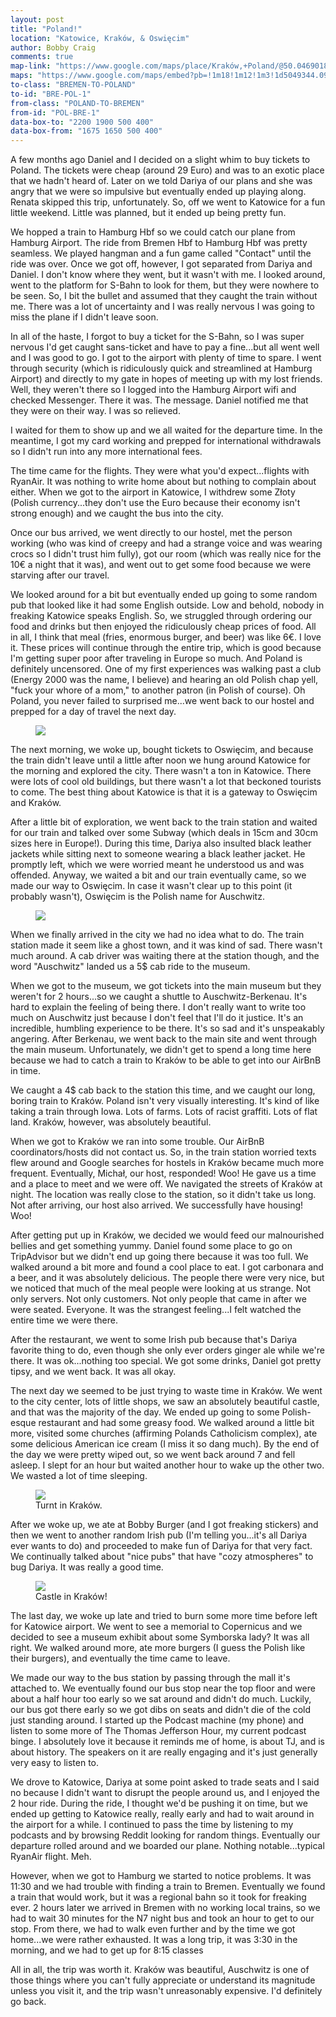 ```yaml
---
layout: post
title: "Poland!"
location: "Katowice, Kraków, & Oswięcim"
author: Bobby Craig
comments: true
map-link: "https://www.google.com/maps/place/Kraków,+Poland/@50.0469018,19.8647894,11z/data=!3m1!4b1!4m5!3m4!1s0x471644c0354e18d1:0xb46bb6b576478abf!8m2!3d50.0646501!4d19.9449799"
maps: "https://www.google.com/maps/embed?pb=!1m18!1m12!1m3!1d5049344.092308013!2d14.649338333793096!3d51.83356284937514!2m3!1f0!2f0!3f0!3m2!1i1024!2i768!4f13.1!3m3!1m2!1s0x47009964a4640bbb%3A0x97573ca49cc55ea!2sPoland!5e0!3m2!1sen!2sus!4v1493421118355"
to-class: "BREMEN-TO-POLAND"
to-id: "BRE-POL-1"
from-class: "POLAND-TO-BREMEN"
from-id: "POL-BRE-1"
data-box-to: "2200 1900 500 400"
data-box-from: "1675 1650 500 400"
---
```


<div class="{{ page.to-class }}" data-from="{% if page.data-box-from %}{{ page.data-box-from }}{% endif %}" data-to="{% if page.data-box-to %}{{ page.data-box-to }}{% endif %}">

<p>A few months ago Daniel and I decided on a slight whim to buy tickets to Poland. The tickets were cheap (around 29 Euro) and was to an exotic place that we hadn't heard of. Later on we told Dariya of our plans and she was angry that we were so impulsive but eventually ended up playing along. Renata skipped this trip, unfortunately. So, off we went to Katowice for a fun little weekend. Little was planned, but it ended up being pretty fun. </p>

<p>We hopped a train to Hamburg Hbf so we could catch our plane from Hamburg Airport. The ride from Bremen Hbf to Hamburg Hbf was pretty seamless. We played hangman and a fun game called "Contact" until the ride was over. Once we got off, however, I got separated from Dariya and Daniel. I don't know where they went, but it wasn't with me. I looked around, went to the platform for S-Bahn to look for them, but they were nowhere to be seen. So, I bit the bullet and assumed that they caught the train without me. There was a lot of uncertainty and I was really nervous I was going to miss the plane if I didn't leave soon. </p>

<p>In all of the haste, I forgot to buy a ticket for the S-Bahn, so I was super nervous I'd get caught sans-ticket and have to pay a fine...but all went well and I was good to go. I got to the airport with plenty of time to spare. I went through security (which is ridiculously quick and streamlined at Hamburg Airport) and directly to my gate in hopes of meeting up with my lost friends. Well, they weren't there so I logged into the Hamburg Airport wifi and checked Messenger. There it was. The message. Daniel notified me that they were on their way. I was so relieved. </p>

<p>I waited for them to show up and we all waited for the departure time. In the meantime, I got my card working and prepped for international withdrawals so I didn't run into any more international fees. </p>

<p>The time came for the flights. They were what you'd expect...flights with RyanAir. It was nothing to write home about but nothing to complain about either. When we got to the airport in Katowice, I withdrew some Złoty (Polish currency...they don't use the Euro because their economy isn't strong enough) and we caught the bus into the city. </p>

<p>Once our bus arrived, we went directly to our hostel, met the person working (who was kind of creepy and had a strange voice and was wearing crocs so I didn't trust him fully), got our room (which was really nice for the 10€ a night that it was), and went out to get some food because we were starving after our travel. </p>

<p>We looked around for a bit but eventually ended up going to some random pub that looked like it had some English outside. Low and behold, nobody in freaking Katowice speaks English. So, we struggled through ordering our food and drinks but then enjoyed the ridiculously cheap prices of food. All in all, I think that meal (fries, enormous burger, and beer) was like 6€. I love it. These prices will continue through the entire trip, which is good because I'm getting super poor after traveling in Europe so much. And Poland is definitely uncensored. One of my first experiences was walking past a club (Energy 2000 was the name, I believe) and hearing an old Polish chap yell, "fuck your whore of a mom," to another patron (in Polish of course). Oh Poland, you never failed to surprised me...we went back to our hostel and prepped for a day of travel the next day. </p>

<figure>
  <img src="/img/post-imgs/katowice-min.jpg">
</figure>

<p>The next morning, we woke up, bought tickets to Oswięcim, and because the train didn't leave until a little after noon we hung around Katowice for the morning and explored the city. There wasn't a ton in Katowice. There were lots of cool old buildings, but there wasn't a lot that beckoned tourists to come. The best thing about Katowice is that it is a gateway to Oswięcim and Kraków. </p>

</div>

<p>After a little bit of exploration, we went back to the train station and waited for our train and talked over some Subway (which deals in 15cm and 30cm sizes here in Europe!). During this time, Dariya also insulted black leather jackets while sitting next to someone wearing a black leather jacket. He promptly left, which we were worried meant he understood us and was offended. Anyway, we waited a bit and our train eventually came, so we made our way to Oswięcim. In case it wasn't clear up to this point (it probably wasn't), Oswięcim is the Polish name for Auschwitz. </p>

<figure>
  <img src="/img/post-imgs/auschwitz-min.jpg">
</figure>

<p>When we finally arrived in the city we had no idea what to do. The train station made it seem like a ghost town, and it was kind of sad. There wasn't much around. A cab driver was waiting there at the station though, and the word "Auschwitz" landed us a 5$ cab ride to the museum. </p>

<p>When we got to the museum, we got tickets into the main museum but they weren't for 2 hours...so we caught a shuttle to Auschwitz-Berkenau. It's hard to explain the feeling of being there. I don't really want to write too much on Auschwitz just because I don't feel that I'll do it justice. It's an incredible, humbling experience to be there. It's so sad and it's unspeakably angering. After Berkenau, we went back to the main site and went through the main museum. Unfortunately, we didn't get to spend a long time here because we had to catch a train to Kraków to be able to get into our AirBnB in time. </p>

<p>We caught a 4$ cab back to the station this time, and we caught our long, boring train to Kraków. Poland isn't very visually interesting. It's kind of like taking a train through Iowa. Lots of farms. Lots of racist graffiti. Lots of flat land. Kraków, however, was absolutely beautiful. </p>

<div class="{{ page.from-class }}" data-from="{% if page.data-box-to %}{{ page.data-box-to }}{% endif %}" data-to="{% if page.data-box-from %}{{ page.data-box-from }}{% endif %}">

<p>When we got to Kraków we ran into some trouble. Our AirBnB coordinators/hosts did not contact us. So, in the train station worried texts flew around and Google searches for hostels in Kraków became much more frequent. Eventually, Michał, our host, responded! Woo! He gave us a time and a place to meet and we were off. We navigated the streets of Kraków at night. The location was really close to the station, so it didn't take us long. Not after arriving, our host also arrived. We successfully have housing! Woo!</p>

<p>After getting put up in Kraków, we decided we would feed our malnourished bellies and get something yummy. Daniel found some place to go on TripAdvisor but we didn't end up going there because it was too full. We walked around a bit more and found a cool place to eat. I got carbonara and a beer, and it was absolutely delicious. The people there were very nice, but we noticed that much of the meal people were looking at us strange. Not only servers. Not only customers. Not only people that came in after we were seated. Everyone. It was the strangest feeling...I felt watched the entire time we were there. </p>

<p>After the restaurant, we went to some Irish pub because that's Dariya favorite thing to do, even though she only ever orders ginger ale while we're there. It was ok...nothing too special. We got some drinks, Daniel got pretty tipsy, and we went back. It was all okay. </p>

<p>The next day we seemed to be just trying to waste time in Kraków. We went to the city center, lots of little shops, we saw an absolutely beautiful castle, and that was the majority of the day. We ended up going to some Polish-esque restaurant and had some greasy food. We walked around a little bit more, visited some churches (affirming Polands Catholicism complex), ate some delicious American ice cream (I miss it so dang much). By the end of the day we were pretty wiped out, so we went back around 7 and fell asleep. I slept for an hour but waited another hour to wake up the other two. We wasted a lot of time sleeping. </p>

<figure>
  <img src="/img/post-imgs/turnt-krakow-min.jpg">
  <figcaption>Turnt in Kraków.</figcaption>
</figure>

<p>After we woke up, we ate at Bobby Burger (and I got freaking stickers) and then we went to another random Irish pub (I'm telling you...it's all Dariya ever wants to do) and proceeded to make fun of Dariya for that very fact. We continually talked about "nice pubs" that have "cozy atmospheres" to bug Dariya. It was really a good time. </p>

<figure>
  <img src="/img/post-imgs/castle-krakow-min.jpg">
  <figcaption>Castle in Kraków!</figcaption>
</figure>

<p>The last day, we woke up late and tried to burn some more time before left for Katowice airport. We went to see a memorial to Copernicus and we decided to see a museum exhibit about some Symborska lady? It was all right. We walked around more, ate more burgers (I guess the Polish like their burgers), and eventually the time came to leave. </p>

<p>We made our way to the bus station by passing through the mall it's attached to. We eventually found our bus stop near the top floor and were about a half hour too early so we sat around and didn't do much. Luckily, our bus got there early so we got dibs on seats and didn't die of the cold just standing around. I started up the Podcast machine (my phone) and listen to some more of The Thomas Jefferson Hour, my current podcast binge. I absolutely love it because it reminds me of home, is about TJ, and is about history. The speakers on it are really engaging and it's just generally very easy to listen to. </p>

<p>We drove to Katowice, Dariya at some point asked to trade seats and I said no because I didn't want to disrupt the people around us, and I enjoyed the 2 hour ride. During the ride, I thought we'd be pushing it on time, but we ended up getting to Katowice really, really early and had to wait around in the airport for a while. I continued to pass the time by listening to my podcasts and by browsing Reddit looking for random things. Eventually our departure rolled around and we boarded our plane. Nothing notable...typical RyanAir flight. Meh.</p>

<p>However, when we got to Hamburg we started to notice problems. It was 11:30 and we had trouble with finding a train to Bremen. Eventually we found a train that would work, but it was a regional bahn so it took for freaking ever. 2 hours later we arrived in Bremen with no working local trains, so we had to wait 30 minutes for the N7 night bus and took an hour to get to our stop. From there, we had to walk even further and by the time we got home...we were rather exhausted. It was a long trip, it was 3:30 in the morning, and we had to get up for 8:15 classes</p>

<p>All in all, the trip was worth it. Kraków was beautiful, Auschwitz is one of those things where you can't fully appreciate or understand its magnitude unless you visit it, and the trip wasn't unreasonably expensive. I'd definitely go back.</p>

</div>
